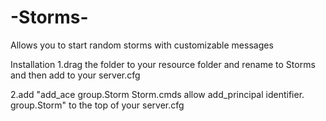 # -Storms-
Allows you to start random storms with customizable messages

Installation
1.drag the folder to your resource folder and rename to Storms and then add to your server.cfg

2.add "add_ace group.Storm Storm.cmds allow
add_principal identifier. group.Storm" to the top of your server.cfg 
